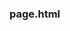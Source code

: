 ### page.html

<!--
**olkagolchik/olkagolchik** is a ✨ _special_ ✨ repository because its `README.md` (this file) appears on your GitHub profile.
